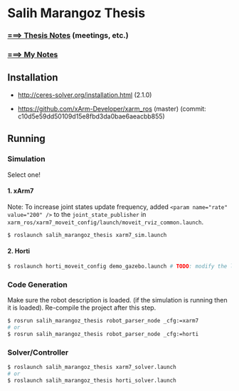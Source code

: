 # Salih Marangoz Thesis

### [===> Thesis Notes](thesis/THESIS_NOTES.md) (meetings, etc.)

### [===> My Notes](thesis/MY_NOTES.md)



## Installation

- http://ceres-solver.org/installation.html (2.1.0)

- https://github.com/xArm-Developer/xarm_ros (master) (commit: c10d5e59dd50109d15e8fbd3da0bae6aeacbb855)

## Running

### Simulation

Select one!

#### 1. xArm7

Note: To increase joint states update frequency, added `<param name="rate" value="200" />` to the `joint_state_publisher` in `xarm_ros/xarm7_moveit_config/launch/moveit_rviz_common.launch`.

```bash
$ roslaunch salih_marangoz_thesis xarm7_sim.launch
```

#### 2. Horti

```bash
$ roslaunch horti_moveit_config demo_gazebo.launch # TODO: modify the launch file
```

### Code Generation

Make sure the robot description is loaded. (if the simulation is running then it is loaded). Re-compile the project after this step. 

```bash
$ rosrun salih_marangoz_thesis robot_parser_node _cfg:=xarm7
# or
$ rosrun salih_marangoz_thesis robot_parser_node _cfg:=horti
```

### Solver/Controller

```bash
$ roslaunch salih_marangoz_thesis xarm7_solver.launch
# or
$ roslaunch salih_marangoz_thesis horti_solver.launch
```
